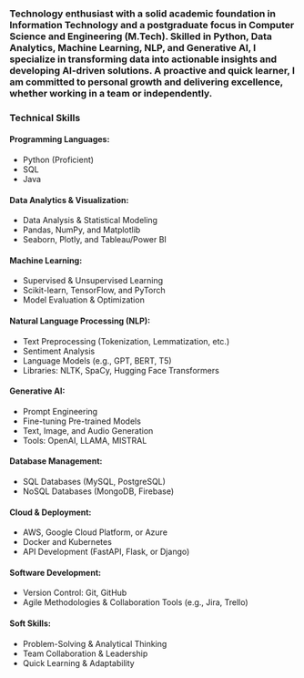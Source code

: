 ### Technology enthusiast with a solid academic foundation in Information Technology and a postgraduate focus in Computer Science and Engineering (M.Tech). Skilled in Python, Data Analytics, Machine Learning, NLP, and Generative AI, I specialize in transforming data into actionable insights and developing AI-driven solutions. A proactive and quick learner, I am committed to personal growth and delivering excellence, whether working in a team or independently.
### **Technical Skills**  
#### **Programming Languages:**  
- Python (Proficient)  
- SQL  
- Java

#### **Data Analytics & Visualization:**  
- Data Analysis & Statistical Modeling  
- Pandas, NumPy, and Matplotlib  
- Seaborn, Plotly, and Tableau/Power BI 

#### **Machine Learning:**  
- Supervised & Unsupervised Learning  
- Scikit-learn, TensorFlow, and PyTorch  
- Model Evaluation & Optimization  

#### **Natural Language Processing (NLP):**  
- Text Preprocessing (Tokenization, Lemmatization, etc.)  
- Sentiment Analysis  
- Language Models (e.g., GPT, BERT, T5)  
- Libraries: NLTK, SpaCy, Hugging Face Transformers  

#### **Generative AI:**  
- Prompt Engineering  
- Fine-tuning Pre-trained Models  
- Text, Image, and Audio Generation  
- Tools: OpenAI, LLAMA, MISTRAL  

#### **Database Management:**  
- SQL Databases (MySQL, PostgreSQL)  
- NoSQL Databases (MongoDB, Firebase)

#### **Cloud & Deployment:**  
- AWS, Google Cloud Platform, or Azure 
- Docker and Kubernetes  
- API Development (FastAPI, Flask, or Django)

#### **Software Development:**  
- Version Control: Git, GitHub  
- Agile Methodologies & Collaboration Tools (e.g., Jira, Trello)

#### **Soft Skills:**  
- Problem-Solving & Analytical Thinking  
- Team Collaboration & Leadership  
- Quick Learning & Adaptability  
